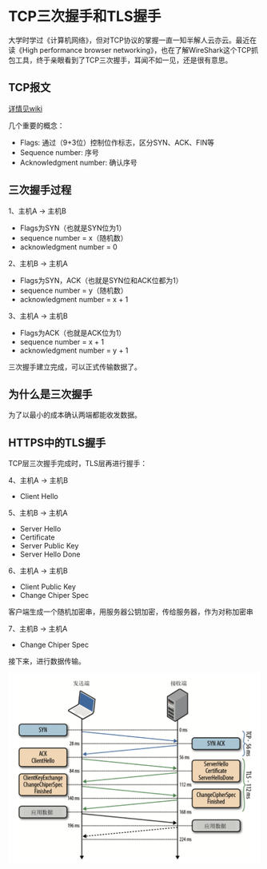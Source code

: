 # TCP三次握手和TLS握手

大学时学过《计算机网络》，但对TCP协议的掌握一直一知半解人云亦云。最近在读《High performance browser networking》，也在了解WireShark这个TCP抓包工具，终于亲眼看到了TCP三次握手，耳闻不如一见，还是很有意思。

## TCP报文

[详情见wiki](https://en.wikipedia.org/wiki/Transmission_Control_Protocol)

几个重要的概念：

* Flags: 通过（9+3位）控制位作标志，区分SYN、ACK、FIN等
* Sequence number: 序号
* Acknowledgment number: 确认序号

## 三次握手过程

1、主机A -> 主机B

* Flags为SYN（也就是SYN位为1）
* sequence number = x（随机数）
* acknowledgment number = 0

2、主机B -> 主机A

* Flags为SYN，ACK（也就是SYN位和ACK位都为1）
* sequence number = y（随机数）
* acknowledgment number = x + 1

3、主机A -> 主机B

* Flags为ACK（也就是ACK位为1）
* sequence number = x + 1
* acknowledgment number = y + 1

三次握手建立完成，可以正式传输数据了。

## 为什么是三次握手

为了以最小的成本确认两端都能收发数据。

## HTTPS中的TLS握手

TCP层三次握手完成时，TLS层再进行握手：

4、主机A -> 主机B

* Client Hello

5、主机B -> 主机A

* Server Hello
* Certificate
* Server Public Key
* Server Hello Done

6、主机A -> 主机B

* Client Public Key
* Change Chiper Spec

客户端生成一个随机加密串，用服务器公钥加密，传给服务器，作为对称加密串

7、主机B -> 主机A

* Change Chiper Spec

接下来，进行数据传输。

![](/assets/tls-handshake.png)